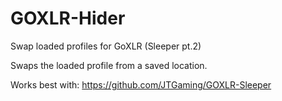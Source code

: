 # GOXLR-Hider
Swap loaded profiles for GoXLR (Sleeper pt.2)

Swaps the loaded profile from a saved location.

Works best with: https://github.com/JTGaming/GOXLR-Sleeper
